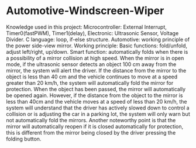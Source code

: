 # Automotive-Windscreen-Wiper
Knowledge used in this project:
Microcontroller: External Interrupt, Timer0(fastPWM), Timer1(delay),
Electronic: Ultrasonic Sensor, Voltage Divider.
C language: loop, if-else structure.
Automotive: working principle of the power side-view mirror.
Working principle:
Basic functions: fold/unfold, adjust left/right, up/down.
Smart function: automatically folds when there is a possibility of a mirror collision at high speed. When the mirror is in open mode, if the ultrasonic sensor detects an object 100 cm away from the mirror, the system will alert the driver. If the distance from the mirror to the object is less than 40 cm and the vehicle continues to move at a speed greater than 20 km/h, the system will automatically fold the mirror for protection. When the object has been passed, the mirror will automatically be opened again. However, if the distance from the object to the mirror is less than 40cm and the vehicle moves at a speed of less than 20 km/h, the system will understand that the driver has actively slowed down to control a collision or is adjusting the car in a parking lot, the system will only warn but not automatically fold the mirrors. Another noteworthy point is that the mirror will automatically reopen if it is closed automatically for protection, this is different from the mirror being closed by the driver pressing the folding button.
